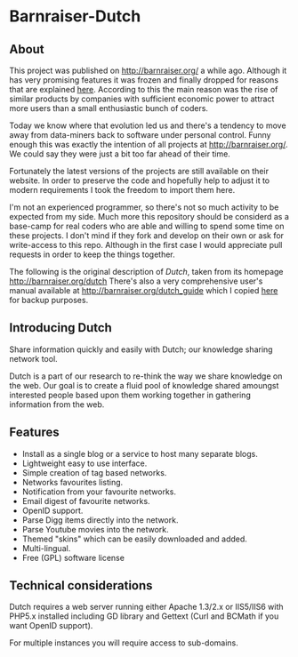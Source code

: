 # Barnraiser-Dutch

## About
This project was published on http://barnraiser.org/ a while ago. Although it has very promising features it was frozen and finally dropped for reasons that are explained [here](http://barnraiser.org/signing_off). According to this the main reason was the rise of similar products by companies with sufficient economic power to attract more users than a small enthusiastic bunch of coders.

Today we know where that evolution led us and there's a tendency to move away from data-miners back to software under personal control. Funny enough this was exactly the intention of all projects at http://barnraiser.org/. We could say they were just a bit too far ahead of their time.

Fortunately the latest versions of the projects are still available on their website. In order to preserve the code and hopefully help to adjust it to modern requirements I took the freedom to import them here. 

I'm not an experienced programmer, so there's not so much activity to be expected from my side. Much more this repository should be considerd as a base-camp for real coders who are able and willing to spend some time on these projects. I don't mind if they fork and develop on their own or ask for write-access to this repo. Although in the first case I would appreciate pull requests in order to keep the things together.

The following is the original description of *Dutch*, taken from its homepage http://barnraiser.org/dutch
There's also a very comprehensive user's manual available at http://barnraiser.org/dutch_guide which I copied
[here](documents/dutch_guide.html) for backup purposes.

## Introducing Dutch
Share information quickly and easily with Dutch; our knowledge sharing network tool.

Dutch is a part of our research to re-think the way we share knowledge on the web. Our goal is to create a fluid pool of knowledge shared amoungst
interested people based upon them working together in gathering information from the web.

## Features
* Install as a single blog or a service to host many separate blogs.
* Lightweight easy to use interface.
* Simple creation of tag based networks.
* Networks favourites listing.
* Notification from your favourite networks.
* Email digest of favourite networks.
* OpenID support.
* Parse Digg items directly into the network.
* Parse Youtube movies into the network.
* Themed "skins" which can be easily downloaded and added.
* Multi-lingual.
* Free (GPL) software license

## Technical considerations
Dutch requires a web server running either Apache 1.3/2.x or IIS5/IIS6 with PHP5.x installed including GD library and Gettext (Curl and BCMath if you
want OpenID support).

For multiple instances you will require access to sub-domains.
